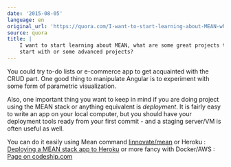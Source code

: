 ```yaml
---
date: '2015-08-05'
language: en
original_url: 'https://quora.com/I-want-to-start-learning-about-MEAN-what-are-some-great-projects-to-start-with-or-some-advanced-projects/answer/Clément-Renaud'
source: quora
title: |
    I want to start learning about MEAN, what are some great projects to
    start with or some advanced projects?
---
```


You could try to-do lists or e-commerce app to get acquainted with the
CRUD part. One good thing to manipulate Angular is to experiment with
some form of parametric visualization. 
 
Also, one important thing you want to keep in mind if you are doing
project using the MEAN stack or anything equivalent is *deployment*. It
is fairly easy to write an app on your local computer, but you should
have your deployment tools ready from your first commit - and a staging
server/VM is often useful as well. 
 
You can do it easily using Mean command
[linnovate/mean](https://github.com/linnovate/mean#hosting-mean) 
or Heroku : [Deploying a MEAN stack app to
Heroku](http://www.tilcode.com/deploying-a-mean-stack-app-to-heroku/) 
or more fancy with Docker/AWS : [Page on
codeship.com](http://blog.codeship.com/running-mean-web-application-docker-containers-aws/#.VbnrkUBOm9s.twitter)
